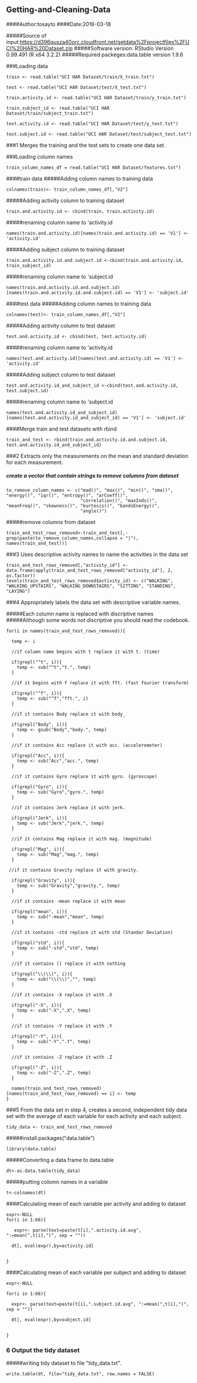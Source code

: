 ## Getting-and-Cleaning-Data


####Author:tosayto
####Date:2016-03-18

#####Source of input:https://d396qusza40orc.cloudfront.net/getdata%2Fprojectfiles%2FUCI%20HAR%20Dataset.zip
#####Software version: RStudio Version 0.99.491 (R x64 3.2.2)
#####Required packeges:data.table version 1.9.6

###Loading data
```
train <- read.table("UCI HAR Dataset/train/X_train.txt")

test <- read.table("UCI HAR Dataset/test/X_test.txt")

train.activity.id <- read.table("UCI HAR Dataset/train/y_train.txt")

train_subject_id <- read.table("UCI HAR Dataset/train/subject_train.txt")

test.activity.id <- read.table("UCI HAR Dataset/test/y_test.txt")

test.subject.id <- read.table("UCI HAR Dataset/test/subject_test.txt")
```


###1 Merges the training and the test sets to create one data set.

###Loading column names
```
train_column_names_df = read.table("UCI HAR Dataset/features.txt")
```
####train data
#####Adding column names to training data
```
colnames(train)<- train_column_names_df[,"V2"]
```

#####Adding activity column to training dataset
```
train.and.activity.id <- cbind(train, train.activity.id) 
```

#####renaming column name to 'activity.id
```
names(train.and.activity.id)[names(train.and.activity.id) == 'V1'] <- 'activity.id'
```
#####Adding subject column to training dataset
```
train.and.activity.id.and.subject.id <-cbind(train.and.activity.id, train_subject_id)
```
#####renaming column name to 'subject.id
```
names(train.and.activity.id.and.subject.id)[names(train.and.activity.id.and.subject.id) == 'V1'] <- 'subject.id'
```
####test data
#####Adding column names to training data
```
colnames(test)<- train_column_names_df[,"V2"]
```

#####Adding activity column to test dataset
```
test.and.activity.id <- cbind(test, test.activity.id) 
```

#####renaming column name to 'activity.id
```
names(test.and.activity.id)[names(test.and.activity.id) == 'V1'] <- 'activity.id'
```

#####Adding subject column to test dataset
```
test.and.activity.id_and_subject_id <-cbind(test.and.activity.id, test.subject.id)
```
#####renaming column name to 'subject.id
```
names(test.and.activity.id_and_subject_id)[names(test.and.activity.id_and_subject_id) == 'V1'] <- 'subject.id'
```
####Merge train and test datasets with rbind
```
train_and_test <- rbind(train.and.activity.id.and.subject.id, test.and.activity.id_and_subject_id)
```

###2 Extracts only the measurements on the mean and standard deviation for each measurement.

##### create a vector that contain strings to remove columns from dataset
```
to_remove_column_names <- c("mad()", "max()", "min()", "sma()", "energy()", "iqr()", "entropy()", "arCoeff()", 
                            "correlation()", "maxInds()", "meanFreq()", "skewness()", "kurtosis()", "bandsEnergy()",
                            "angle()")
```
#####remove columns from dataset
```
train_and_test_rows_removed<-train_and_test[,-grep(paste(to_remove_column_names,collapse = "|"), names(train_and_test))]
```

###3 Uses descriptive activity names to name the activities in the data set

```
train_and_test_rows_removed[,"activity_id"] <- data.frame(apply(train_and_test_rows_removed["activity_id"], 2, as.factor))
levels(train_and_test_rows_removed$activity_id) <- c("WALKING", "WALKING_UPSTAIRS", "WALKING_DOWNSTAIRS", "SITTING", "STANDING", "LAYING")
```

###4 Appropriately labels the data set with descriptive variable names.

#####Each column name is replaced with discriptive names
#####Although some words not discriptive you should read the codebook.
```
for(i in names(train_and_test_rows_removed)){

  temp <- i
  
  //if column name begins with t replace it with t. (time)
  
  if(grepl("^t", i)){
    temp <- sub("^t","t.", temp)
  }
  
  //if it begins with f replace it with fft. (fast fourier transform)
  
  if(grepl("^f", i)){
    temp <- sub("^f","fft.", i)
  }
  
  //if it contains Body replace it with body_
  
  if(grepl("Body", i)){
    temp <- gsub("Body","body.", temp)
  }
  
  //if it contains Acc replace it with acc. (accelerometer)
  
  if(grepl("Acc", i)){
    temp <- sub("Acc","acc.", temp)
  }
  
  //if it contains Gyro replace it with gyro. (gyroscope)
  
  if(grepl("Gyro", i)){
    temp <- sub("Gyro","gyro.", temp)
  }
  
  //if it contains Jerk replace it with jerk.
  
  if(grepl("Jerk", i)){
    temp <- sub("Jerk","jerk.", temp)
  }
  
  //if it contains Mag replace it with mag. (magnitude)
  
  if(grepl("Mag", i)){
    temp <- sub("Mag","mag.", temp)
  }
  
 //if it contains Gravity replace it with gravity.
 
  if(grepl("Gravity", i)){
    temp <- sub("Gravity","gravity.", temp)
  }
  
  //if it contains -mean replace it with mean
  
  if(grepl("mean", i)){
    temp <- sub("-mean","mean", temp)
  }
  
  //if it contains -std replace it with std (Standar Deviation)
  
  if(grepl("std", i)){
    temp <- sub("-std","std", temp)
  }
  
  //if it contains () replace it with nothing
  
  if(grepl("\\(\\)", i)){
    temp <- sub("\\(\\)","", temp)
  }
  
  //if it contains -X replace it with .X
  
  if(grepl("-X", i)){
    temp <- sub("-X",".X", temp)
  }
  
  //if it contains -Y replace it with .Y
  
  if(grepl("-Y", i)){
    temp <- sub("-Y",".Y", temp)
  }
  
  //if it contains -Z replace it with .Z
  
  if(grepl("-Z", i)){
    temp <- sub("-Z",".Z", temp)
  }
  
  names(train_and_test_rows_removed)[names(train_and_test_rows_removed) == i] <- temp
}
```
###5 From the data set in step 4, creates a second, independent tidy data set with the average of each variable for each activity and each subject.
```
tidy_data <- train_and_test_rows_removed
```

#####install.packages("data.table")
```
library(data.table)
```
#####Converting a data.frame to data.table
```
dt<-as.data.table(tidy_data)
```

#####putting colomn names in a variable
```
t<-colnames(dt)
```
####Calculating mean of each variable per activity and adding to dataset
```
expr<-NULL
for(i in 1:66){

   expr<- parse(text=paste(t[i],".activity.id.avg", ":=mean(",t[i],")", sep = ""))
   
  dt[, eval(expr),by=activity.id]
  
  
}
```
####Calculating mean of each variable per subject and adding to dataset
```
expr<-NULL

for(i in 1:66){

  expr<- parse(text=paste(t[i],".subject.id.avg", ":=mean(",t[i],")", sep = ""))
  
  dt[, eval(expr),by=subject.id]
  
  
}
```

### 6 Output the tidy dataset

#####writing tidy dataset to file "tidy_data.txt".
```
write.table(dt, file="tidy_data.txt", row.names = FALSE)
```

